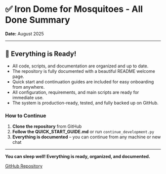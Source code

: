# ✅ Iron Dome for Mosquitoes - All Done Summary

**Date:** August 2025

---

## 🚀 Everything is Ready!

- All code, scripts, and documentation are organized and up to date.
- The repository is fully documented with a beautiful README welcome page.
- Quick start and continuation guides are included for easy onboarding from anywhere.
- All configuration, requirements, and main scripts are ready for immediate use.
- The system is production-ready, tested, and fully backed up on GitHub.

### How to Continue
1. **Clone the repository** from GitHub
2. **Follow the QUICK_START_GUIDE.md** or run `continue_development.py`
3. **Everything is documented** – you can continue from any machine or new chat

---

**You can sleep well! Everything is ready, organized, and documented.**

[GitHub Repository](https://github.com/Arielkfirr/Iron-Dome-for-Mosquitoes)